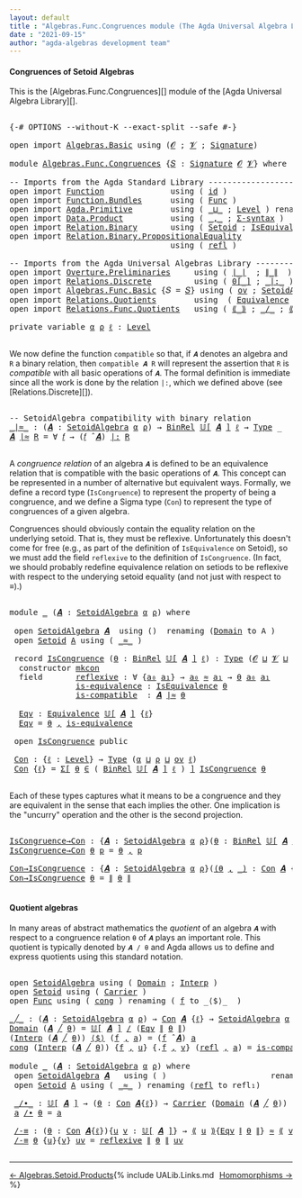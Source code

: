 ```yaml
---
layout: default
title : "Algebras.Func.Congruences module (The Agda Universal Algebra Library)"
date : "2021-09-15"
author: "agda-algebras development team"
---
```


#### <a id="congruences-of-setoidalgebras">Congruences of Setoid Algebras</a>

This is the [Algebras.Func.Congruences][] module of the [Agda Universal Algebra Library][].

<pre class="Agda">

<a id="353" class="Symbol">{-#</a> <a id="357" class="Keyword">OPTIONS</a> <a id="365" class="Pragma">--without-K</a> <a id="377" class="Pragma">--exact-split</a> <a id="391" class="Pragma">--safe</a> <a id="398" class="Symbol">#-}</a>

<a id="403" class="Keyword">open</a> <a id="408" class="Keyword">import</a> <a id="415" href="Algebras.Basic.html" class="Module">Algebras.Basic</a> <a id="430" class="Keyword">using</a> <a id="436" class="Symbol">(</a><a id="437" href="Algebras.Basic.html#1130" class="Generalizable">𝓞</a> <a id="439" class="Symbol">;</a> <a id="441" href="Algebras.Basic.html#1132" class="Generalizable">𝓥</a> <a id="443" class="Symbol">;</a> <a id="445" href="Algebras.Basic.html#3858" class="Function">Signature</a><a id="454" class="Symbol">)</a>

<a id="457" class="Keyword">module</a> <a id="464" href="Algebras.Func.Congruences.html" class="Module">Algebras.Func.Congruences</a> <a id="490" class="Symbol">{</a><a id="491" href="Algebras.Func.Congruences.html#491" class="Bound">𝑆</a> <a id="493" class="Symbol">:</a> <a id="495" href="Algebras.Basic.html#3858" class="Function">Signature</a> <a id="505" href="Algebras.Basic.html#1130" class="Generalizable">𝓞</a> <a id="507" href="Algebras.Basic.html#1132" class="Generalizable">𝓥</a><a id="508" class="Symbol">}</a> <a id="510" class="Keyword">where</a>

<a id="517" class="Comment">-- Imports from the Agda Standard Library ---------------------------------------</a>
<a id="599" class="Keyword">open</a> <a id="604" class="Keyword">import</a> <a id="611" href="Function.html" class="Module">Function</a>              <a id="633" class="Keyword">using</a> <a id="639" class="Symbol">(</a> <a id="641" href="Function.Base.html#615" class="Function">id</a> <a id="644" class="Symbol">)</a>
<a id="646" class="Keyword">open</a> <a id="651" class="Keyword">import</a> <a id="658" href="Function.Bundles.html" class="Module">Function.Bundles</a>      <a id="680" class="Keyword">using</a> <a id="686" class="Symbol">(</a> <a id="688" href="Function.Bundles.html#1868" class="Record">Func</a> <a id="693" class="Symbol">)</a>
<a id="695" class="Keyword">open</a> <a id="700" class="Keyword">import</a> <a id="707" href="Agda.Primitive.html" class="Module">Agda.Primitive</a>        <a id="729" class="Keyword">using</a> <a id="735" class="Symbol">(</a> <a id="737" href="Agda.Primitive.html#810" class="Primitive Operator">_⊔_</a> <a id="741" class="Symbol">;</a> <a id="743" href="Agda.Primitive.html#597" class="Postulate">Level</a> <a id="749" class="Symbol">)</a> <a id="751" class="Keyword">renaming</a> <a id="760" class="Symbol">(</a> <a id="762" href="Agda.Primitive.html#326" class="Primitive">Set</a> <a id="766" class="Symbol">to</a> <a id="769" class="Primitive">Type</a> <a id="774" class="Symbol">)</a>
<a id="776" class="Keyword">open</a> <a id="781" class="Keyword">import</a> <a id="788" href="Data.Product.html" class="Module">Data.Product</a>          <a id="810" class="Keyword">using</a> <a id="816" class="Symbol">(</a> <a id="818" href="Agda.Builtin.Sigma.html#236" class="InductiveConstructor Operator">_,_</a> <a id="822" class="Symbol">;</a> <a id="824" href="Data.Product.html#916" class="Function">Σ-syntax</a> <a id="833" class="Symbol">)</a>
<a id="835" class="Keyword">open</a> <a id="840" class="Keyword">import</a> <a id="847" href="Relation.Binary.html" class="Module">Relation.Binary</a>       <a id="869" class="Keyword">using</a> <a id="875" class="Symbol">(</a> <a id="877" href="Relation.Binary.Bundles.html#1009" class="Record">Setoid</a> <a id="884" class="Symbol">;</a> <a id="886" href="Relation.Binary.Structures.html#1522" class="Record">IsEquivalence</a> <a id="900" class="Symbol">)</a> <a id="902" class="Keyword">renaming</a> <a id="911" class="Symbol">(</a> <a id="913" href="Relation.Binary.Core.html#882" class="Function">Rel</a> <a id="917" class="Symbol">to</a> <a id="920" class="Function">BinRel</a> <a id="927" class="Symbol">)</a>
<a id="929" class="Keyword">open</a> <a id="934" class="Keyword">import</a> <a id="941" href="Relation.Binary.PropositionalEquality.html" class="Module">Relation.Binary.PropositionalEquality</a>
                                  <a id="1013" class="Keyword">using</a> <a id="1019" class="Symbol">(</a> <a id="1021" href="Agda.Builtin.Equality.html#208" class="InductiveConstructor">refl</a> <a id="1026" class="Symbol">)</a>

<a id="1029" class="Comment">-- Imports from the Agda Universal Algebras Library ------------------------------</a>
<a id="1112" class="Keyword">open</a> <a id="1117" class="Keyword">import</a> <a id="1124" href="Overture.Preliminaries.html" class="Module">Overture.Preliminaries</a>     <a id="1151" class="Keyword">using</a> <a id="1157" class="Symbol">(</a> <a id="1159" href="Overture.Preliminaries.html#4383" class="Function Operator">∣_∣</a>  <a id="1164" class="Symbol">;</a> <a id="1166" href="Overture.Preliminaries.html#4421" class="Function Operator">∥_∥</a>  <a id="1171" class="Symbol">)</a>
<a id="1173" class="Keyword">open</a> <a id="1178" class="Keyword">import</a> <a id="1185" href="Relations.Discrete.html" class="Module">Relations.Discrete</a>         <a id="1212" class="Keyword">using</a> <a id="1218" class="Symbol">(</a> <a id="1220" href="Relations.Discrete.html#4655" class="Function Operator">0[_]</a> <a id="1225" class="Symbol">;</a> <a id="1227" href="Relations.Discrete.html#7001" class="Function Operator">_|:_</a> <a id="1232" class="Symbol">)</a>
<a id="1234" class="Keyword">open</a> <a id="1239" class="Keyword">import</a> <a id="1246" href="Algebras.Func.Basic.html" class="Module">Algebras.Func.Basic</a> <a id="1266" class="Symbol">{</a><a id="1267" class="Argument">𝑆</a> <a id="1269" class="Symbol">=</a> <a id="1271" href="Algebras.Func.Congruences.html#491" class="Bound">𝑆</a><a id="1272" class="Symbol">}</a> <a id="1274" class="Keyword">using</a> <a id="1280" class="Symbol">(</a> <a id="1282" href="Algebras.Func.Basic.html#1172" class="Function">ov</a> <a id="1285" class="Symbol">;</a> <a id="1287" href="Algebras.Func.Basic.html#2875" class="Record">SetoidAlgebra</a> <a id="1301" class="Symbol">;</a> <a id="1303" href="Algebras.Func.Basic.html#3639" class="Function Operator">𝕌[_]</a> <a id="1308" class="Symbol">;</a> <a id="1310" href="Algebras.Func.Basic.html#4078" class="Function Operator">_̂_</a> <a id="1314" class="Symbol">)</a>
<a id="1316" class="Keyword">open</a> <a id="1321" class="Keyword">import</a> <a id="1328" href="Relations.Quotients.html" class="Module">Relations.Quotients</a>        <a id="1355" class="Keyword">using</a>  <a id="1362" class="Symbol">(</a> <a id="1364" href="Relations.Quotients.html#1806" class="Function">Equivalence</a> <a id="1376" class="Symbol">)</a>
<a id="1378" class="Keyword">open</a> <a id="1383" class="Keyword">import</a> <a id="1390" href="Relations.Func.Quotients.html" class="Module">Relations.Func.Quotients</a>   <a id="1417" class="Keyword">using</a> <a id="1423" class="Symbol">(</a> <a id="1425" href="Relations.Func.Quotients.html#2708" class="Function Operator">⟪_⟫</a> <a id="1429" class="Symbol">;</a> <a id="1431" href="Relations.Func.Quotients.html#2450" class="Function Operator">_/_</a> <a id="1435" class="Symbol">;</a> <a id="1437" href="Relations.Func.Quotients.html#2991" class="Function Operator">⟪_∼_⟫-elim</a> <a id="1448" class="Symbol">)</a>

<a id="1451" class="Keyword">private</a> <a id="1459" class="Keyword">variable</a> <a id="1468" href="Algebras.Func.Congruences.html#1468" class="Generalizable">α</a> <a id="1470" href="Algebras.Func.Congruences.html#1470" class="Generalizable">ρ</a> <a id="1472" href="Algebras.Func.Congruences.html#1472" class="Generalizable">ℓ</a> <a id="1474" class="Symbol">:</a> <a id="1476" href="Agda.Primitive.html#597" class="Postulate">Level</a>

</pre>

We now define the function `compatible` so that, if `𝑨` denotes an algebra and `R` a binary relation, then `compatible 𝑨 R` will represent the assertion that `R` is *compatible* with all basic operations of `𝑨`. The formal definition is immediate since all the work is done by the relation `|:`, which we defined above (see [Relations.Discrete][]).

<pre class="Agda">

<a id="1859" class="Comment">-- SetoidAlgebra compatibility with binary relation</a>
<a id="_∣≈_"></a><a id="1911" href="Algebras.Func.Congruences.html#1911" class="Function Operator">_∣≈_</a> <a id="1916" class="Symbol">:</a> <a id="1918" class="Symbol">(</a><a id="1919" href="Algebras.Func.Congruences.html#1919" class="Bound">𝑨</a> <a id="1921" class="Symbol">:</a> <a id="1923" href="Algebras.Func.Basic.html#2875" class="Record">SetoidAlgebra</a> <a id="1937" href="Algebras.Func.Congruences.html#1468" class="Generalizable">α</a> <a id="1939" href="Algebras.Func.Congruences.html#1470" class="Generalizable">ρ</a><a id="1940" class="Symbol">)</a> <a id="1942" class="Symbol">→</a> <a id="1944" href="Algebras.Func.Congruences.html#920" class="Function">BinRel</a> <a id="1951" href="Algebras.Func.Basic.html#3639" class="Function Operator">𝕌[</a> <a id="1954" href="Algebras.Func.Congruences.html#1919" class="Bound">𝑨</a> <a id="1956" href="Algebras.Func.Basic.html#3639" class="Function Operator">]</a> <a id="1958" href="Algebras.Func.Congruences.html#1472" class="Generalizable">ℓ</a> <a id="1960" class="Symbol">→</a> <a id="1962" href="Algebras.Func.Congruences.html#769" class="Primitive">Type</a> <a id="1967" class="Symbol">_</a>
<a id="1969" href="Algebras.Func.Congruences.html#1969" class="Bound">𝑨</a> <a id="1971" href="Algebras.Func.Congruences.html#1911" class="Function Operator">∣≈</a> <a id="1974" href="Algebras.Func.Congruences.html#1974" class="Bound">R</a> <a id="1976" class="Symbol">=</a> <a id="1978" class="Symbol">∀</a> <a id="1980" href="Algebras.Func.Congruences.html#1980" class="Bound">𝑓</a> <a id="1982" class="Symbol">→</a> <a id="1984" class="Symbol">(</a><a id="1985" href="Algebras.Func.Congruences.html#1980" class="Bound">𝑓</a> <a id="1987" href="Algebras.Func.Basic.html#4078" class="Function Operator">̂</a> <a id="1989" href="Algebras.Func.Congruences.html#1969" class="Bound">𝑨</a><a id="1990" class="Symbol">)</a> <a id="1992" href="Relations.Discrete.html#7001" class="Function Operator">|:</a> <a id="1995" href="Algebras.Func.Congruences.html#1974" class="Bound">R</a>

</pre>

A *congruence relation* of an algebra `𝑨` is defined to be an equivalence relation that is compatible with the basic operations of `𝑨`.  This concept can be represented in a number of alternative but equivalent ways.
Formally, we define a record type (`IsCongruence`) to represent the property of being a congruence, and we define a Sigma type (`Con`) to represent the type of congruences of a given algebra.

Congruences should obviously contain the equality relation on the underlying setoid. That is, they must be reflexive. Unfortunately this doesn't come for free (e.g., as part of the definition of `IsEquivalence` on Setoid), so we must add the field `reflexive` to the definition of `IsCongruence`. (In fact, we should probably redefine equivalence relation on setiods to be reflexive with respect to the underying setoid equality (and not just with respect to _≡_).)

<pre class="Agda">

<a id="2901" class="Keyword">module</a> <a id="2908" href="Algebras.Func.Congruences.html#2908" class="Module">_</a> <a id="2910" class="Symbol">(</a><a id="2911" href="Algebras.Func.Congruences.html#2911" class="Bound">𝑨</a> <a id="2913" class="Symbol">:</a> <a id="2915" href="Algebras.Func.Basic.html#2875" class="Record">SetoidAlgebra</a> <a id="2929" href="Algebras.Func.Congruences.html#1468" class="Generalizable">α</a> <a id="2931" href="Algebras.Func.Congruences.html#1470" class="Generalizable">ρ</a><a id="2932" class="Symbol">)</a> <a id="2934" class="Keyword">where</a>

 <a id="2942" class="Keyword">open</a> <a id="2947" href="Algebras.Func.Basic.html#2875" class="Module">SetoidAlgebra</a> <a id="2961" href="Algebras.Func.Congruences.html#2911" class="Bound">𝑨</a>  <a id="2964" class="Keyword">using</a> <a id="2970" class="Symbol">()</a>  <a id="2974" class="Keyword">renaming</a> <a id="2983" class="Symbol">(</a><a id="2984" href="Algebras.Func.Basic.html#2938" class="Field">Domain</a> <a id="2991" class="Symbol">to</a> <a id="2994" class="Field">A</a> <a id="2996" class="Symbol">)</a>
 <a id="2999" class="Keyword">open</a> <a id="3004" href="Relation.Binary.Bundles.html#1009" class="Module">Setoid</a> <a id="3011" href="Algebras.Func.Congruences.html#2994" class="Field">A</a> <a id="3013" class="Keyword">using</a> <a id="3019" class="Symbol">(</a> <a id="3021" href="Relation.Binary.Bundles.html#1098" class="Field Operator">_≈_</a> <a id="3025" class="Symbol">)</a>

 <a id="3029" class="Keyword">record</a> <a id="3036" href="Algebras.Func.Congruences.html#3036" class="Record">IsCongruence</a> <a id="3049" class="Symbol">(</a><a id="3050" href="Algebras.Func.Congruences.html#3050" class="Bound">θ</a> <a id="3052" class="Symbol">:</a> <a id="3054" href="Algebras.Func.Congruences.html#920" class="Function">BinRel</a> <a id="3061" href="Algebras.Func.Basic.html#3639" class="Function Operator">𝕌[</a> <a id="3064" href="Algebras.Func.Congruences.html#2911" class="Bound">𝑨</a> <a id="3066" href="Algebras.Func.Basic.html#3639" class="Function Operator">]</a> <a id="3068" href="Algebras.Func.Congruences.html#1472" class="Generalizable">ℓ</a><a id="3069" class="Symbol">)</a> <a id="3071" class="Symbol">:</a> <a id="3073" href="Algebras.Func.Congruences.html#769" class="Primitive">Type</a> <a id="3078" class="Symbol">(</a><a id="3079" href="Algebras.Func.Congruences.html#505" class="Bound">𝓞</a> <a id="3081" href="Agda.Primitive.html#810" class="Primitive Operator">⊔</a> <a id="3083" href="Algebras.Func.Congruences.html#507" class="Bound">𝓥</a> <a id="3085" href="Agda.Primitive.html#810" class="Primitive Operator">⊔</a> <a id="3087" href="Algebras.Func.Congruences.html#2931" class="Bound">ρ</a> <a id="3089" href="Agda.Primitive.html#810" class="Primitive Operator">⊔</a> <a id="3091" href="Algebras.Func.Congruences.html#3068" class="Bound">ℓ</a> <a id="3093" href="Agda.Primitive.html#810" class="Primitive Operator">⊔</a> <a id="3095" href="Algebras.Func.Congruences.html#2929" class="Bound">α</a><a id="3096" class="Symbol">)</a>  <a id="3099" class="Keyword">where</a>
  <a id="3107" class="Keyword">constructor</a> <a id="3119" href="Algebras.Func.Congruences.html#3119" class="InductiveConstructor">mkcon</a>
  <a id="3127" class="Keyword">field</a>       <a id="3139" href="Algebras.Func.Congruences.html#3139" class="Field">reflexive</a> <a id="3149" class="Symbol">:</a> <a id="3151" class="Symbol">∀</a> <a id="3153" class="Symbol">{</a><a id="3154" href="Algebras.Func.Congruences.html#3154" class="Bound">a₀</a> <a id="3157" href="Algebras.Func.Congruences.html#3157" class="Bound">a₁</a><a id="3159" class="Symbol">}</a> <a id="3161" class="Symbol">→</a> <a id="3163" href="Algebras.Func.Congruences.html#3154" class="Bound">a₀</a> <a id="3166" href="Relation.Binary.Bundles.html#1098" class="Function Operator">≈</a> <a id="3168" href="Algebras.Func.Congruences.html#3157" class="Bound">a₁</a> <a id="3171" class="Symbol">→</a> <a id="3173" href="Algebras.Func.Congruences.html#3050" class="Bound">θ</a> <a id="3175" href="Algebras.Func.Congruences.html#3154" class="Bound">a₀</a> <a id="3178" href="Algebras.Func.Congruences.html#3157" class="Bound">a₁</a>
              <a id="3195" href="Algebras.Func.Congruences.html#3195" class="Field">is-equivalence</a> <a id="3210" class="Symbol">:</a> <a id="3212" href="Relation.Binary.Structures.html#1522" class="Record">IsEquivalence</a> <a id="3226" href="Algebras.Func.Congruences.html#3050" class="Bound">θ</a>
              <a id="3242" href="Algebras.Func.Congruences.html#3242" class="Field">is-compatible</a>  <a id="3257" class="Symbol">:</a> <a id="3259" href="Algebras.Func.Congruences.html#2911" class="Bound">𝑨</a> <a id="3261" href="Algebras.Func.Congruences.html#1911" class="Function Operator">∣≈</a> <a id="3264" href="Algebras.Func.Congruences.html#3050" class="Bound">θ</a>

  <a id="3269" href="Algebras.Func.Congruences.html#3269" class="Function">Eqv</a> <a id="3273" class="Symbol">:</a> <a id="3275" href="Relations.Quotients.html#1806" class="Function">Equivalence</a> <a id="3287" href="Algebras.Func.Basic.html#3639" class="Function Operator">𝕌[</a> <a id="3290" href="Algebras.Func.Congruences.html#2911" class="Bound">𝑨</a> <a id="3292" href="Algebras.Func.Basic.html#3639" class="Function Operator">]</a> <a id="3294" class="Symbol">{</a><a id="3295" href="Algebras.Func.Congruences.html#3068" class="Bound">ℓ</a><a id="3296" class="Symbol">}</a>
  <a id="3300" href="Algebras.Func.Congruences.html#3269" class="Function">Eqv</a> <a id="3304" class="Symbol">=</a> <a id="3306" href="Algebras.Func.Congruences.html#3050" class="Bound">θ</a> <a id="3308" href="Agda.Builtin.Sigma.html#236" class="InductiveConstructor Operator">,</a> <a id="3310" href="Algebras.Func.Congruences.html#3195" class="Field">is-equivalence</a>

 <a id="3327" class="Keyword">open</a> <a id="3332" href="Algebras.Func.Congruences.html#3036" class="Module">IsCongruence</a> <a id="3345" class="Keyword">public</a>

 <a id="3354" href="Algebras.Func.Congruences.html#3354" class="Function">Con</a> <a id="3358" class="Symbol">:</a> <a id="3360" class="Symbol">{</a><a id="3361" href="Algebras.Func.Congruences.html#3361" class="Bound">ℓ</a> <a id="3363" class="Symbol">:</a> <a id="3365" href="Agda.Primitive.html#597" class="Postulate">Level</a><a id="3370" class="Symbol">}</a> <a id="3372" class="Symbol">→</a> <a id="3374" href="Algebras.Func.Congruences.html#769" class="Primitive">Type</a> <a id="3379" class="Symbol">(</a><a id="3380" href="Algebras.Func.Congruences.html#2929" class="Bound">α</a> <a id="3382" href="Agda.Primitive.html#810" class="Primitive Operator">⊔</a> <a id="3384" href="Algebras.Func.Congruences.html#2931" class="Bound">ρ</a> <a id="3386" href="Agda.Primitive.html#810" class="Primitive Operator">⊔</a> <a id="3388" href="Algebras.Func.Basic.html#1172" class="Function">ov</a> <a id="3391" href="Algebras.Func.Congruences.html#3361" class="Bound">ℓ</a><a id="3392" class="Symbol">)</a>
 <a id="3395" href="Algebras.Func.Congruences.html#3354" class="Function">Con</a> <a id="3399" class="Symbol">{</a><a id="3400" href="Algebras.Func.Congruences.html#3400" class="Bound">ℓ</a><a id="3401" class="Symbol">}</a> <a id="3403" class="Symbol">=</a> <a id="3405" href="Data.Product.html#916" class="Function">Σ[</a> <a id="3408" href="Algebras.Func.Congruences.html#3408" class="Bound">θ</a> <a id="3410" href="Data.Product.html#916" class="Function">∈</a> <a id="3412" class="Symbol">(</a> <a id="3414" href="Algebras.Func.Congruences.html#920" class="Function">BinRel</a> <a id="3421" href="Algebras.Func.Basic.html#3639" class="Function Operator">𝕌[</a> <a id="3424" href="Algebras.Func.Congruences.html#2911" class="Bound">𝑨</a> <a id="3426" href="Algebras.Func.Basic.html#3639" class="Function Operator">]</a> <a id="3428" href="Algebras.Func.Congruences.html#3400" class="Bound">ℓ</a> <a id="3430" class="Symbol">)</a> <a id="3432" href="Data.Product.html#916" class="Function">]</a> <a id="3434" href="Algebras.Func.Congruences.html#3036" class="Record">IsCongruence</a> <a id="3447" href="Algebras.Func.Congruences.html#3408" class="Bound">θ</a>

</pre>

Each of these types captures what it means to be a congruence and they are equivalent in the sense that each implies the other. One implication is the "uncurry" operation and the other is the second projection.

<pre class="Agda">

<a id="IsCongruence→Con"></a><a id="3688" href="Algebras.Func.Congruences.html#3688" class="Function">IsCongruence→Con</a> <a id="3705" class="Symbol">:</a> <a id="3707" class="Symbol">{</a><a id="3708" href="Algebras.Func.Congruences.html#3708" class="Bound">𝑨</a> <a id="3710" class="Symbol">:</a> <a id="3712" href="Algebras.Func.Basic.html#2875" class="Record">SetoidAlgebra</a> <a id="3726" href="Algebras.Func.Congruences.html#1468" class="Generalizable">α</a> <a id="3728" href="Algebras.Func.Congruences.html#1470" class="Generalizable">ρ</a><a id="3729" class="Symbol">}(</a><a id="3731" href="Algebras.Func.Congruences.html#3731" class="Bound">θ</a> <a id="3733" class="Symbol">:</a> <a id="3735" href="Algebras.Func.Congruences.html#920" class="Function">BinRel</a> <a id="3742" href="Algebras.Func.Basic.html#3639" class="Function Operator">𝕌[</a> <a id="3745" href="Algebras.Func.Congruences.html#3708" class="Bound">𝑨</a> <a id="3747" href="Algebras.Func.Basic.html#3639" class="Function Operator">]</a> <a id="3749" href="Algebras.Func.Congruences.html#1472" class="Generalizable">ℓ</a><a id="3750" class="Symbol">)</a> <a id="3752" class="Symbol">→</a> <a id="3754" href="Algebras.Func.Congruences.html#3036" class="Record">IsCongruence</a> <a id="3767" href="Algebras.Func.Congruences.html#3708" class="Bound">𝑨</a> <a id="3769" href="Algebras.Func.Congruences.html#3731" class="Bound">θ</a> <a id="3771" class="Symbol">→</a> <a id="3773" href="Algebras.Func.Congruences.html#3354" class="Function">Con</a> <a id="3777" href="Algebras.Func.Congruences.html#3708" class="Bound">𝑨</a>
<a id="3779" href="Algebras.Func.Congruences.html#3688" class="Function">IsCongruence→Con</a> <a id="3796" href="Algebras.Func.Congruences.html#3796" class="Bound">θ</a> <a id="3798" href="Algebras.Func.Congruences.html#3798" class="Bound">p</a> <a id="3800" class="Symbol">=</a> <a id="3802" href="Algebras.Func.Congruences.html#3796" class="Bound">θ</a> <a id="3804" href="Agda.Builtin.Sigma.html#236" class="InductiveConstructor Operator">,</a> <a id="3806" href="Algebras.Func.Congruences.html#3798" class="Bound">p</a>

<a id="Con→IsCongruence"></a><a id="3809" href="Algebras.Func.Congruences.html#3809" class="Function">Con→IsCongruence</a> <a id="3826" class="Symbol">:</a> <a id="3828" class="Symbol">{</a><a id="3829" href="Algebras.Func.Congruences.html#3829" class="Bound">𝑨</a> <a id="3831" class="Symbol">:</a> <a id="3833" href="Algebras.Func.Basic.html#2875" class="Record">SetoidAlgebra</a> <a id="3847" href="Algebras.Func.Congruences.html#1468" class="Generalizable">α</a> <a id="3849" href="Algebras.Func.Congruences.html#1470" class="Generalizable">ρ</a><a id="3850" class="Symbol">}(</a><a id="3852" href="Algebras.Func.Congruences.html#3852" class="Bound">(</a><a id="3853" href="Algebras.Func.Congruences.html#3853" class="Bound">θ</a> <a id="3855" href="Agda.Builtin.Sigma.html#236" class="InductiveConstructor Operator">,</a> <a id="3857" href="Algebras.Func.Congruences.html#3852" class="Bound">_)</a> <a id="3860" class="Symbol">:</a> <a id="3862" href="Algebras.Func.Congruences.html#3354" class="Function">Con</a> <a id="3866" href="Algebras.Func.Congruences.html#3829" class="Bound">𝑨</a> <a id="3868" class="Symbol">{</a><a id="3869" href="Algebras.Func.Congruences.html#1472" class="Generalizable">ℓ</a><a id="3870" class="Symbol">})</a> <a id="3873" class="Symbol">→</a> <a id="3875" href="Algebras.Func.Congruences.html#3036" class="Record">IsCongruence</a> <a id="3888" href="Algebras.Func.Congruences.html#3829" class="Bound">𝑨</a> <a id="3890" href="Algebras.Func.Congruences.html#3853" class="Bound">θ</a>
<a id="3892" href="Algebras.Func.Congruences.html#3809" class="Function">Con→IsCongruence</a> <a id="3909" href="Algebras.Func.Congruences.html#3909" class="Bound">θ</a> <a id="3911" class="Symbol">=</a> <a id="3913" href="Overture.Preliminaries.html#4421" class="Function Operator">∥</a> <a id="3915" href="Algebras.Func.Congruences.html#3909" class="Bound">θ</a> <a id="3917" href="Overture.Preliminaries.html#4421" class="Function Operator">∥</a>

</pre>



#### <a id="quotient-algebras">Quotient algebras</a>

In many areas of abstract mathematics the *quotient* of an algebra `𝑨` with respect to a congruence relation `θ` of `𝑨` plays an important role. This quotient is typically denoted by `𝑨 / θ` and Agda allows us to define and express quotients using this standard notation.

<pre class="Agda">

<a id="4275" class="Keyword">open</a> <a id="4280" href="Algebras.Func.Basic.html#2875" class="Module">SetoidAlgebra</a> <a id="4294" class="Keyword">using</a> <a id="4300" class="Symbol">(</a> <a id="4302" href="Algebras.Func.Basic.html#2938" class="Field">Domain</a> <a id="4309" class="Symbol">;</a> <a id="4311" href="Algebras.Func.Basic.html#2960" class="Field">Interp</a> <a id="4318" class="Symbol">)</a>
<a id="4320" class="Keyword">open</a> <a id="4325" href="Relation.Binary.Bundles.html#1009" class="Module">Setoid</a> <a id="4332" class="Keyword">using</a> <a id="4338" class="Symbol">(</a> <a id="4340" href="Relation.Binary.Bundles.html#1072" class="Field">Carrier</a> <a id="4348" class="Symbol">)</a>
<a id="4350" class="Keyword">open</a> <a id="4355" href="Function.Bundles.html#1868" class="Module">Func</a> <a id="4360" class="Keyword">using</a> <a id="4366" class="Symbol">(</a> <a id="4368" href="Function.Bundles.html#1938" class="Field">cong</a> <a id="4373" class="Symbol">)</a> <a id="4375" class="Keyword">renaming</a> <a id="4384" class="Symbol">(</a> <a id="4386" href="Function.Bundles.html#1919" class="Field">f</a> <a id="4388" class="Symbol">to</a> <a id="4391" class="Field">_⟨$⟩_</a>  <a id="4398" class="Symbol">)</a>

<a id="_╱_"></a><a id="4401" href="Algebras.Func.Congruences.html#4401" class="Function Operator">_╱_</a> <a id="4405" class="Symbol">:</a> <a id="4407" class="Symbol">(</a><a id="4408" href="Algebras.Func.Congruences.html#4408" class="Bound">𝑨</a> <a id="4410" class="Symbol">:</a> <a id="4412" href="Algebras.Func.Basic.html#2875" class="Record">SetoidAlgebra</a> <a id="4426" href="Algebras.Func.Congruences.html#1468" class="Generalizable">α</a> <a id="4428" href="Algebras.Func.Congruences.html#1470" class="Generalizable">ρ</a><a id="4429" class="Symbol">)</a> <a id="4431" class="Symbol">→</a> <a id="4433" href="Algebras.Func.Congruences.html#3354" class="Function">Con</a> <a id="4437" href="Algebras.Func.Congruences.html#4408" class="Bound">𝑨</a> <a id="4439" class="Symbol">{</a><a id="4440" href="Algebras.Func.Congruences.html#1472" class="Generalizable">ℓ</a><a id="4441" class="Symbol">}</a> <a id="4443" class="Symbol">→</a> <a id="4445" href="Algebras.Func.Basic.html#2875" class="Record">SetoidAlgebra</a> <a id="4459" href="Algebras.Func.Congruences.html#1468" class="Generalizable">α</a> <a id="4461" href="Algebras.Func.Congruences.html#1472" class="Generalizable">ℓ</a>
<a id="4463" href="Algebras.Func.Basic.html#2938" class="Field">Domain</a> <a id="4470" class="Symbol">(</a><a id="4471" href="Algebras.Func.Congruences.html#4471" class="Bound">𝑨</a> <a id="4473" href="Algebras.Func.Congruences.html#4401" class="Function Operator">╱</a> <a id="4475" href="Algebras.Func.Congruences.html#4475" class="Bound">θ</a><a id="4476" class="Symbol">)</a> <a id="4478" class="Symbol">=</a> <a id="4480" href="Algebras.Func.Basic.html#3639" class="Function Operator">𝕌[</a> <a id="4483" href="Algebras.Func.Congruences.html#4471" class="Bound">𝑨</a> <a id="4485" href="Algebras.Func.Basic.html#3639" class="Function Operator">]</a> <a id="4487" href="Relations.Func.Quotients.html#2450" class="Function Operator">/</a> <a id="4489" class="Symbol">(</a><a id="4490" href="Algebras.Func.Congruences.html#3269" class="Function">Eqv</a> <a id="4494" href="Overture.Preliminaries.html#4421" class="Function Operator">∥</a> <a id="4496" href="Algebras.Func.Congruences.html#4475" class="Bound">θ</a> <a id="4498" href="Overture.Preliminaries.html#4421" class="Function Operator">∥</a><a id="4499" class="Symbol">)</a>
<a id="4501" class="Symbol">(</a><a id="4502" href="Algebras.Func.Basic.html#2960" class="Field">Interp</a> <a id="4509" class="Symbol">(</a><a id="4510" href="Algebras.Func.Congruences.html#4510" class="Bound">𝑨</a> <a id="4512" href="Algebras.Func.Congruences.html#4401" class="Function Operator">╱</a> <a id="4514" href="Algebras.Func.Congruences.html#4514" class="Bound">θ</a><a id="4515" class="Symbol">))</a> <a id="4518" href="Algebras.Func.Congruences.html#4391" class="Field Operator">⟨$⟩</a> <a id="4522" class="Symbol">(</a><a id="4523" href="Algebras.Func.Congruences.html#4523" class="Bound">f</a> <a id="4525" href="Agda.Builtin.Sigma.html#236" class="InductiveConstructor Operator">,</a> <a id="4527" href="Algebras.Func.Congruences.html#4527" class="Bound">a</a><a id="4528" class="Symbol">)</a> <a id="4530" class="Symbol">=</a> <a id="4532" class="Symbol">(</a><a id="4533" href="Algebras.Func.Congruences.html#4523" class="Bound">f</a> <a id="4535" href="Algebras.Func.Basic.html#4078" class="Function Operator">̂</a> <a id="4537" href="Algebras.Func.Congruences.html#4510" class="Bound">𝑨</a><a id="4538" class="Symbol">)</a> <a id="4540" href="Algebras.Func.Congruences.html#4527" class="Bound">a</a>
<a id="4542" href="Function.Bundles.html#1938" class="Field">cong</a> <a id="4547" class="Symbol">(</a><a id="4548" href="Algebras.Func.Basic.html#2960" class="Field">Interp</a> <a id="4555" class="Symbol">(</a><a id="4556" href="Algebras.Func.Congruences.html#4556" class="Bound">𝑨</a> <a id="4558" href="Algebras.Func.Congruences.html#4401" class="Function Operator">╱</a> <a id="4560" href="Algebras.Func.Congruences.html#4560" class="Bound">θ</a><a id="4561" class="Symbol">))</a> <a id="4564" class="Symbol">{</a><a id="4565" href="Algebras.Func.Congruences.html#4565" class="Bound">f</a> <a id="4567" href="Agda.Builtin.Sigma.html#236" class="InductiveConstructor Operator">,</a> <a id="4569" href="Algebras.Func.Congruences.html#4569" class="Bound">u</a><a id="4570" class="Symbol">}</a> <a id="4572" class="Symbol">{</a><a id="4573" class="DottedPattern Symbol">.</a><a id="4574" href="Algebras.Func.Congruences.html#4565" class="DottedPattern Bound">f</a> <a id="4576" href="Agda.Builtin.Sigma.html#236" class="InductiveConstructor Operator">,</a> <a id="4578" href="Algebras.Func.Congruences.html#4578" class="Bound">v</a><a id="4579" class="Symbol">}</a> <a id="4581" class="Symbol">(</a><a id="4582" href="Agda.Builtin.Equality.html#208" class="InductiveConstructor">refl</a> <a id="4587" href="Agda.Builtin.Sigma.html#236" class="InductiveConstructor Operator">,</a> <a id="4589" href="Algebras.Func.Congruences.html#4589" class="Bound">a</a><a id="4590" class="Symbol">)</a> <a id="4592" class="Symbol">=</a> <a id="4594" href="Algebras.Func.Congruences.html#3242" class="Field">is-compatible</a> <a id="4608" href="Overture.Preliminaries.html#4421" class="Function Operator">∥</a> <a id="4610" href="Algebras.Func.Congruences.html#4560" class="Bound">θ</a> <a id="4612" href="Overture.Preliminaries.html#4421" class="Function Operator">∥</a> <a id="4614" href="Algebras.Func.Congruences.html#4565" class="Bound">f</a> <a id="4616" href="Algebras.Func.Congruences.html#4589" class="Bound">a</a>

<a id="4619" class="Keyword">module</a> <a id="4626" href="Algebras.Func.Congruences.html#4626" class="Module">_</a> <a id="4628" class="Symbol">(</a><a id="4629" href="Algebras.Func.Congruences.html#4629" class="Bound">𝑨</a> <a id="4631" class="Symbol">:</a> <a id="4633" href="Algebras.Func.Basic.html#2875" class="Record">SetoidAlgebra</a> <a id="4647" href="Algebras.Func.Congruences.html#1468" class="Generalizable">α</a> <a id="4649" href="Algebras.Func.Congruences.html#1470" class="Generalizable">ρ</a><a id="4650" class="Symbol">)</a> <a id="4652" class="Keyword">where</a>
 <a id="4659" class="Keyword">open</a> <a id="4664" href="Algebras.Func.Basic.html#2875" class="Module">SetoidAlgebra</a> <a id="4678" href="Algebras.Func.Congruences.html#4629" class="Bound">𝑨</a>   <a id="4682" class="Keyword">using</a> <a id="4688" class="Symbol">(</a> <a id="4690" class="Symbol">)</a>                      <a id="4713" class="Keyword">renaming</a> <a id="4722" class="Symbol">(</a><a id="4723" href="Algebras.Func.Basic.html#2938" class="Field">Domain</a> <a id="4730" class="Symbol">to</a> <a id="4733" class="Field">A</a> <a id="4735" class="Symbol">)</a>
 <a id="4738" class="Keyword">open</a> <a id="4743" href="Relation.Binary.Bundles.html#1009" class="Module">Setoid</a> <a id="4750" href="Algebras.Func.Congruences.html#4733" class="Field">A</a> <a id="4752" class="Keyword">using</a> <a id="4758" class="Symbol">(</a> <a id="4760" href="Relation.Binary.Bundles.html#1098" class="Field Operator">_≈_</a> <a id="4764" class="Symbol">)</a> <a id="4766" class="Keyword">renaming</a> <a id="4775" class="Symbol">(</a><a id="4776" href="Relation.Binary.Structures.html#1568" class="Function">refl</a> <a id="4781" class="Symbol">to</a> <a id="4784" class="Function">refl₁</a><a id="4789" class="Symbol">)</a>

 <a id="4793" href="Algebras.Func.Congruences.html#4793" class="Function Operator">_/∙_</a> <a id="4798" class="Symbol">:</a> <a id="4800" href="Algebras.Func.Basic.html#3639" class="Function Operator">𝕌[</a> <a id="4803" href="Algebras.Func.Congruences.html#4629" class="Bound">𝑨</a> <a id="4805" href="Algebras.Func.Basic.html#3639" class="Function Operator">]</a> <a id="4807" class="Symbol">→</a> <a id="4809" class="Symbol">(</a><a id="4810" href="Algebras.Func.Congruences.html#4810" class="Bound">θ</a> <a id="4812" class="Symbol">:</a> <a id="4814" href="Algebras.Func.Congruences.html#3354" class="Function">Con</a> <a id="4818" href="Algebras.Func.Congruences.html#4629" class="Bound">𝑨</a><a id="4819" class="Symbol">{</a><a id="4820" href="Algebras.Func.Congruences.html#1472" class="Generalizable">ℓ</a><a id="4821" class="Symbol">})</a> <a id="4824" class="Symbol">→</a> <a id="4826" href="Relation.Binary.Bundles.html#1072" class="Field">Carrier</a> <a id="4834" class="Symbol">(</a><a id="4835" href="Algebras.Func.Basic.html#2938" class="Field">Domain</a> <a id="4842" class="Symbol">(</a><a id="4843" href="Algebras.Func.Congruences.html#4629" class="Bound">𝑨</a> <a id="4845" href="Algebras.Func.Congruences.html#4401" class="Function Operator">╱</a> <a id="4847" href="Algebras.Func.Congruences.html#4810" class="Bound">θ</a><a id="4848" class="Symbol">))</a>
 <a id="4852" href="Algebras.Func.Congruences.html#4852" class="Bound">a</a> <a id="4854" href="Algebras.Func.Congruences.html#4793" class="Function Operator">/∙</a> <a id="4857" href="Algebras.Func.Congruences.html#4857" class="Bound">θ</a> <a id="4859" class="Symbol">=</a> <a id="4861" href="Algebras.Func.Congruences.html#4852" class="Bound">a</a>

 <a id="4865" href="Algebras.Func.Congruences.html#4865" class="Function">/-≡</a> <a id="4869" class="Symbol">:</a> <a id="4871" class="Symbol">(</a><a id="4872" href="Algebras.Func.Congruences.html#4872" class="Bound">θ</a> <a id="4874" class="Symbol">:</a> <a id="4876" href="Algebras.Func.Congruences.html#3354" class="Function">Con</a> <a id="4880" href="Algebras.Func.Congruences.html#4629" class="Bound">𝑨</a><a id="4881" class="Symbol">{</a><a id="4882" href="Algebras.Func.Congruences.html#1472" class="Generalizable">ℓ</a><a id="4883" class="Symbol">}){</a><a id="4886" href="Algebras.Func.Congruences.html#4886" class="Bound">u</a> <a id="4888" href="Algebras.Func.Congruences.html#4888" class="Bound">v</a> <a id="4890" class="Symbol">:</a> <a id="4892" href="Algebras.Func.Basic.html#3639" class="Function Operator">𝕌[</a> <a id="4895" href="Algebras.Func.Congruences.html#4629" class="Bound">𝑨</a> <a id="4897" href="Algebras.Func.Basic.html#3639" class="Function Operator">]</a><a id="4898" class="Symbol">}</a> <a id="4900" class="Symbol">→</a> <a id="4902" href="Relations.Func.Quotients.html#2708" class="Function Operator">⟪</a> <a id="4904" href="Algebras.Func.Congruences.html#4886" class="Bound">u</a> <a id="4906" href="Relations.Func.Quotients.html#2708" class="Function Operator">⟫</a><a id="4907" class="Symbol">{</a><a id="4908" href="Algebras.Func.Congruences.html#3269" class="Function">Eqv</a> <a id="4912" href="Overture.Preliminaries.html#4421" class="Function Operator">∥</a> <a id="4914" href="Algebras.Func.Congruences.html#4872" class="Bound">θ</a> <a id="4916" href="Overture.Preliminaries.html#4421" class="Function Operator">∥</a><a id="4917" class="Symbol">}</a> <a id="4919" href="Relation.Binary.Bundles.html#1098" class="Function Operator">≈</a> <a id="4921" href="Relations.Func.Quotients.html#2708" class="Function Operator">⟪</a> <a id="4923" href="Algebras.Func.Congruences.html#4888" class="Bound">v</a> <a id="4925" href="Relations.Func.Quotients.html#2708" class="Function Operator">⟫</a><a id="4926" class="Symbol">{</a><a id="4927" href="Algebras.Func.Congruences.html#3269" class="Function">Eqv</a> <a id="4931" href="Overture.Preliminaries.html#4421" class="Function Operator">∥</a> <a id="4933" href="Algebras.Func.Congruences.html#4872" class="Bound">θ</a> <a id="4935" href="Overture.Preliminaries.html#4421" class="Function Operator">∥</a><a id="4936" class="Symbol">}</a> <a id="4938" class="Symbol">→</a> <a id="4940" href="Overture.Preliminaries.html#4383" class="Function Operator">∣</a> <a id="4942" href="Algebras.Func.Congruences.html#4872" class="Bound">θ</a> <a id="4944" href="Overture.Preliminaries.html#4383" class="Function Operator">∣</a> <a id="4946" href="Algebras.Func.Congruences.html#4886" class="Bound">u</a> <a id="4948" href="Algebras.Func.Congruences.html#4888" class="Bound">v</a>
 <a id="4951" href="Algebras.Func.Congruences.html#4865" class="Function">/-≡</a> <a id="4955" href="Algebras.Func.Congruences.html#4955" class="Bound">θ</a> <a id="4957" class="Symbol">{</a><a id="4958" href="Algebras.Func.Congruences.html#4958" class="Bound">u</a><a id="4959" class="Symbol">}{</a><a id="4961" href="Algebras.Func.Congruences.html#4961" class="Bound">v</a><a id="4962" class="Symbol">}</a> <a id="4964" href="Algebras.Func.Congruences.html#4964" class="Bound">uv</a> <a id="4967" class="Symbol">=</a> <a id="4969" href="Algebras.Func.Congruences.html#3139" class="Field">reflexive</a> <a id="4979" href="Overture.Preliminaries.html#4421" class="Function Operator">∥</a> <a id="4981" href="Algebras.Func.Congruences.html#4955" class="Bound">θ</a> <a id="4983" href="Overture.Preliminaries.html#4421" class="Function Operator">∥</a> <a id="4985" href="Algebras.Func.Congruences.html#4964" class="Bound">uv</a>

</pre>

--------------------------------------

<span style="float:left;">[← Algebras.Setoid.Products](Algebras.Setoid.Products.html)</span>
<span style="float:right;">[Homomorphisms →](Homomorphisms.html)</span>

{% include UALib.Links.md %}
